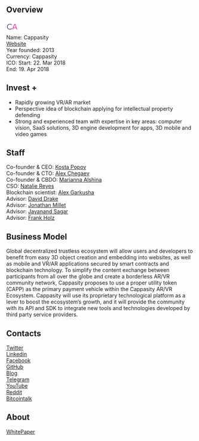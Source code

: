## Overview
![logo](../projects/logo/cappasity.png)  
Name: Cappasity  
[Website](https://artoken.io/)  
Year founded: 2013  
Currency: Cappasity  
ICO: Start: 22. Mar 2018  
End: 19. Apr 2018  
## Invest +  
- Rapidly growing VR/AR market    
- Perspective idea of blockchain applying for intellectual property defending   
- Strong and experienced team with expertise in key areas: computer vision, SaaS solutions, 3D engine development for apps, 3D mobile and video games
## Staff
Co-founder & CEO: [Kosta Popov](../people/kosta_popov.md)  
Co-founder & CTO: [Alex Chegaev](../people/alex_chegaev.md)  
Co-founder & CBDO: [Marianna Alshina](../people/marianna_alshina.md)  
CSO: [Natalie Reyes](../people/natalie_reyes.md)  
Blockchain scientist: [Alex Garkusha](../people/alex_garkusha.md)  
Advisor: [David Drake](../people/david_drake.md)  
Advisor: [Jonathan Millet](../people/jonathan_millet.md)  
Advisor: [Jayanand Sagar](../people/jayanand_sagar.md)  
Advisor: [Frank Holz](../people/frank_holz.md)
## Business Model
Global decentralized trustless ecosystem will allow users and developers to benefit from easy 3D object creation and embedding into websites, as well as mobile and VR/AR applications secured by smart contracts and blockchain technology. To simplify the content exchange between participants from all over the globe and create a borderless AR/VR community network, Cappasity proposes to use a proper utility token (CAPP) as the primary payment vehicle within the Cappasity AR/VR Ecosystem. Cappasity will use its proprietary technological platform as a lever to boost the ecosystem’s growth, and it will provide the community with its API and SDK to integrate new tools and technologies developed by third party service providers.
## Contacts  
[Twitter](https://twitter.com/cappasity)  
[Linkedin](https://www.linkedin.com/company/3773119/)  
[Facebook](https://www.facebook.com/cappasity)    
[GitHub](https://github.com/CappasityTech)  
[Blog](https://blog.artoken.io/)    
[Telegram](https://t.me/artoken)  
[YouTube](https://www.youtube.com/channel/UCRCSGdmb2ClX-3P9A6oXkAw)  
[Reddit](https://www.reddit.com/r/ARToken_by_Cappasity/)  
[Bitcointalk](https://bitcointalk.org/index.php?topic=2135473.0)
## About  
[WhitePaper](https://artoken.io/assets/docs/Cappasity_WP.pdf?ver=1.04)  
